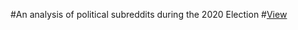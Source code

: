 #An analysis of political subreddits during the 2020 Election
#[View](https://cgorlla.github.io/reddit_political/demos/longforms.html)
